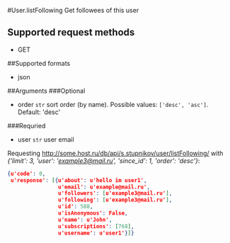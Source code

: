 #User.listFollowing
Get followees of this user

## Supported request methods 
* GET

##Supported formats
* json

##Arguments
###Optional
* order
   ```str``` sort order (by name). Possible values: ```['desc', 'asc']```. Default: 'desc'


###Requried
* user
   ```str``` user email


Requesting http://some.host.ru/db/api/s.stupnikov/user/listFollowing/ with _{'limit': 3, 'user': 'example3@mail.ru', 'since_id': 1, 'order': 'desc'}_:
```json
{u'code': 0,
 u'response': [{u'about': u'hello im user1',
                u'email': u'example@mail.ru',
                u'followers': [u'example3@mail.ru'],
                u'following': [u'example3@mail.ru'],
                u'id': 588,
                u'isAnonymous': False,
                u'name': u'John',
                u'subscriptions': [768],
                u'username': u'user1'}]}
```
